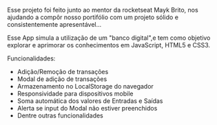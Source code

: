 Esse projeto foi feito junto ao mentor da rocketseat Mayk Brito, nos ajudando a compôr nosso portifólio com um projeto sólido e consistentemente apresentável...

Esse App simula a utilização de um "banco digital",e tem como objetivo explorar e aprimorar os conhecimentos em JavaScript, HTML5 e CSS3.

Funcionalidades:

* Adição/Remoção de transações
* Modal de adição de transações
* Armazenamento no LocalStorage do navegador
* Responsividade para dispositivos mobile
* Soma automática dos valores de Entradas e Saídas
* Alerta se input do Modal não estiver preenchidos
* Dentre outras funcionalidades


